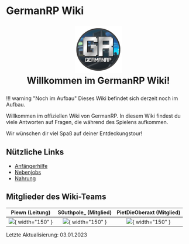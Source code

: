 # GermanRP Wiki
<p align="center" style="font-size: 25px;">                                                      
<img src="assets/theme/images/icon.png"/>
<br>
<b> Willkommen im GermanRP Wiki!</b>
</p>


!!! warning "Noch im Aufbau"
    Dieses Wiki befindet sich derzeit noch im Aufbau.

Willkommen im offiziellen Wiki von GermanRP. In diesem Wiki findest du viele Antworten auf Fragen,
die während des Spielens aufkommen.

Wir wünschen dir viel Spaß auf deiner Entdeckungstour!

## Nützliche Links

* [Anfängerhilfe](pages/help/anfängerhilfe)
* [Nebenjobs](pages/jobs/nebenjobs)
* [Nahrung](pages/health/nahrung)


## Mitglieder des Wiki-Teams

| Piewn (Leitung) | S0uthpole_ (Mitglied) | PietDieOberaxt (Mitglied) |
| :------------:  | :-------------------: | :-----------------------: |
|  ![](https://mc-heads.net/head/4eebd1c1-90bb-4c97-b9ec-d928a14a8818/){ width="150" }|![](https://mc-heads.net/head/dcdc3c00-4e7a-4fcb-bf8e-93167836e525){ width="150" } | ![](https://mc-heads.net/head/db4a1388-5347-45a4-ab89-f535ee7eee30){ width="150" } 
Letzte Aktualisierung: 03.01.2023





